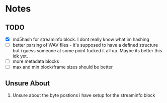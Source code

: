 # Notes

## TODO

- [x] md5hash for streaminfo block. I dont really know what im hashing
- [ ] better parsing of WAV files - it's supposed to have a defined structure but i guess someone at some point fucked it all up.  Maybe its better this idk yet.
- [ ] more metadata blocks
- [ ] max and min block/frame sizes should be better

## Unsure About

1. Unsure about the byte postions i have setup for the streaminfo block
